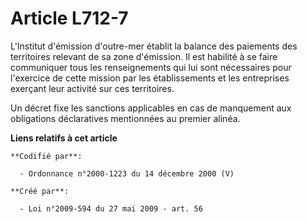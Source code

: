 # Article L712-7

L'Institut d'émission d'outre-mer établit la balance des paiements des territoires relevant de sa zone d'émission. Il est
habilité à se faire communiquer tous les renseignements qui lui sont nécessaires pour l'exercice de cette mission par les
établissements et les entreprises exerçant leur activité sur ces territoires. 

Un décret fixe les sanctions applicables en cas de manquement aux obligations déclaratives mentionnées au premier alinéa.

**Liens relatifs à cet article**

	**Codifié par**:

	  - Ordonnance n°2000-1223 du 14 décembre 2000 (V)

	**Créé par**:

	  - Loi n°2009-594 du 27 mai 2009 - art. 56
